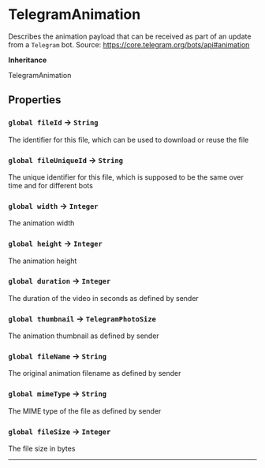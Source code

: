 # TelegramAnimation

Describes the animation payload that can be received as part of an update from a `Telegram` bot.
Source: https://core.telegram.org/bots/api#animation

**Inheritance**

TelegramAnimation

## Properties

### `global fileId` → `String`

The identifier for this file, which can be used to download or reuse the file

### `global fileUniqueId` → `String`

The unique identifier for this file, which is supposed to be the same over time and for different bots

### `global width` → `Integer`

The animation width

### `global height` → `Integer`

The animation height

### `global duration` → `Integer`

The duration of the video in seconds as defined by sender

### `global thumbnail` → `TelegramPhotoSize`

The animation thumbnail as defined by sender

### `global fileName` → `String`

The original animation filename as defined by sender

### `global mimeType` → `String`

The MIME type of the file as defined by sender

### `global fileSize` → `Integer`

The file size in bytes

---
